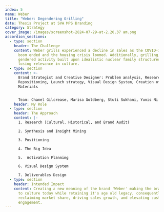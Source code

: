 ```yaml
---
index: 5
name: Weber
title: "Weber: Degendering Grilling"
date: Thesis Project at SVA MPS Branding
category: Strategy
cover_image: /images/screenshot-2024-07-29-at-2.20.37 am.png
accordion_sections:
  - type: section
    header: The Challenge
    content: Weber grills experienced a decline in sales as the COVID-19 grilling
      boom ended and the housing crisis loomed. Additionally, grilling, a deeply
      gendered activity built upon idealistic nuclear family structures, is
      losing relevance in culture.
  - type: section
    content: >-
      Brand Strategist and Creative Designer: Problem analysis, Research,
      Repositioning, Launch strategy, Visual Design System, Creation of Visual
      Materials


      Team: Chanel Gilcrease, Marisa Goldberg, Stuti Sukhani, Yunis Ni
    header: My Role
  - type: section
    header: The Approach
    content: |-
      1. Research (Cultural, Historical, and Brand Audit)

      2. Synthesis and Insight Mining

      3. Positioning

      4. The Big Idea

      5.  Activation Planning

      6. Visual Design System

      7. Deliverables Design
  - type: section
    header: Intended Impact
    content: Creating a new meaning of the brand 'Weber' making the brand relevant
      to culture today while retaining it's age old legacy, consequently
      reclaiming market share, driving sales growth, and elevating customer
      engagement.
---
```

